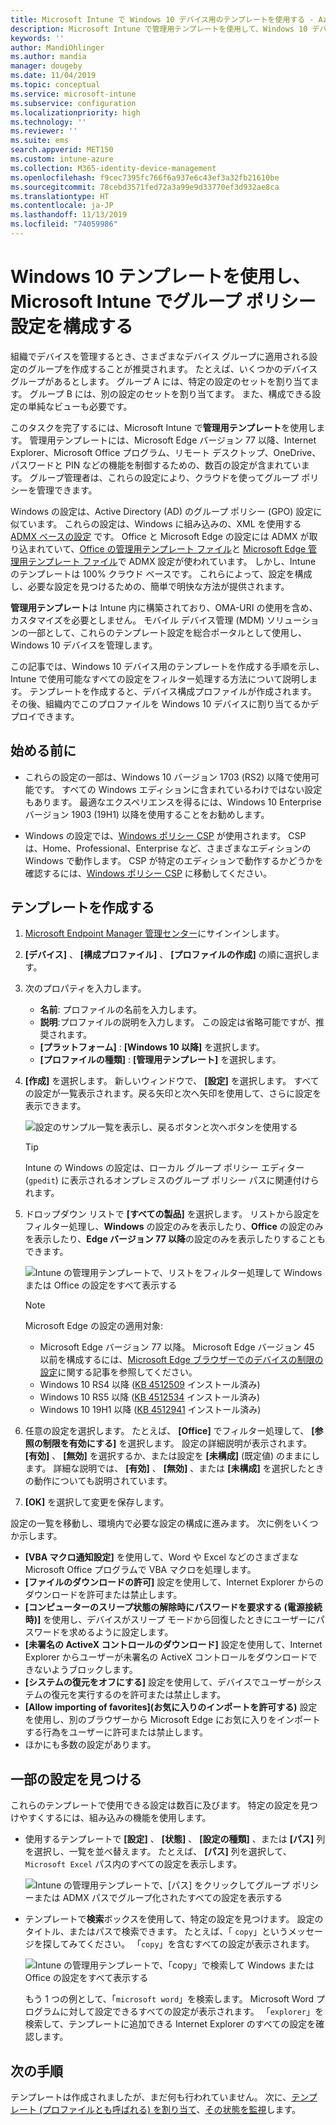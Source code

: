 ```yaml
---
title: Microsoft Intune で Windows 10 デバイス用のテンプレートを使用する - Azure | Microsoft Docs
description: Microsoft Intune で管理用テンプレートを使用して、Windows 10 デバイスの設定のグループを作成します。 デバイス構成プロファイルでこれらの設定を使用して、Office プログラムや Microsoft Edge の制御、Internet Explorer の機能のセキュリティ保護、OneDrive へのアクセスの制御、リモート デスクトップ機能の使用、自動再生の有効化、電源管理の設定、HTTP 印刷の使用、さまざまなユーザー サインイン オプションの使用、イベント ログ サイズの制御を行います。
keywords: ''
author: MandiOhlinger
ms.author: mandia
manager: dougeby
ms.date: 11/04/2019
ms.topic: conceptual
ms.service: microsoft-intune
ms.subservice: configuration
ms.localizationpriority: high
ms.technology: ''
ms.reviewer: ''
ms.suite: ems
search.appverid: MET150
ms.custom: intune-azure
ms.collection: M365-identity-device-management
ms.openlocfilehash: f9cec7395fc766f6a937e6c43ef3a32fb21610be
ms.sourcegitcommit: 78cebd3571fed72a3a99e9d33770ef3d932ae8ca
ms.translationtype: HT
ms.contentlocale: ja-JP
ms.lasthandoff: 11/13/2019
ms.locfileid: "74059986"
---
```

# <a name="use-windows-10-templates-to-configure-group-policy-settings-in-microsoft-intune"></a>Windows 10 テンプレートを使用し、Microsoft Intune でグループ ポリシー設定を構成する

組織でデバイスを管理するとき、さまざまなデバイス グループに適用される設定のグループを作成することが推奨されます。 たとえば、いくつかのデバイス グループがあるとします。 グループ A には、特定の設定のセットを割り当てます。 グループ B には、別の設定のセットを割り当てます。 また、構成できる設定の単純なビューも必要です。

このタスクを完了するには、Microsoft Intune で**管理用テンプレート**を使用します。 管理用テンプレートには、Microsoft Edge バージョン 77 以降、Internet Explorer、Microsoft Office プログラム、リモート デスクトップ、OneDrive、パスワードと PIN などの機能を制御するための、数百の設定が含まれています。 グループ管理者は、これらの設定により、クラウドを使ってグループ ポリシーを管理できます。

Windows の設定は、Active Directory (AD) のグループ ポリシー (GPO) 設定に似ています。 これらの設定は、Windows に組み込みの、XML を使用する [ADMX ベースの設定](https://docs.microsoft.com/windows/client-management/mdm/understanding-admx-backed-policies) です。 Office と Microsoft Edge の設定には ADMX が取り込まれていて、[Office の管理用テンプレート ファイル](https://www.microsoft.com/download/details.aspx?id=49030)と [Microsoft Edge 管理用テンプレート ファイル](https://www.microsoftedgeinsider.com/enterprise)で ADMX 設定が使われています。 しかし、Intune のテンプレートは 100% クラウド ベースです。 これらによって、設定を構成し、必要な設定を見つけるための、簡単で明快な方法が提供されます。

**管理用テンプレート**は Intune 内に構築されており、OMA-URI の使用を含め、カスタマイズを必要としません。 モバイル デバイス管理 (MDM) ソリューションの一部として、これらのテンプレート設定を総合ポータルとして使用し、Windows 10 デバイスを管理します。

この記事では、Windows 10 デバイス用のテンプレートを作成する手順を示し、Intune で使用可能なすべての設定をフィルター処理する方法について説明します。 テンプレートを作成すると、デバイス構成プロファイルが作成されます。 その後、組織内でこのプロファイルを Windows 10 デバイスに割り当てるかデプロイできます。

## <a name="before-you-begin"></a>始める前に

- これらの設定の一部は、Windows 10 バージョン 1703 (RS2) 以降で使用可能です。 すべての Windows エディションに含まれているわけではない設定もあります。 最適なエクスペリエンスを得るには、Windows 10 Enterprise バージョン 1903 (19H1) 以降を使用することをお勧めします。

- Windows の設定では、[Windows ポリシー CSP](https://docs.microsoft.com/windows/client-management/mdm/policy-configuration-service-provider#policies-supported-by-group-policy-and-admx-backed-policies) が使用されます。 CSP は、Home、Professional、Enterprise など、さまざまなエディションの Windows で動作します。 CSP が特定のエディションで動作するかどうかを確認するには、[Windows ポリシー CSP](https://docs.microsoft.com/windows/client-management/mdm/policy-configuration-service-provider#policies-supported-by-group-policy-and-admx-backed-policies) に移動してください。

## <a name="create-a-template"></a>テンプレートを作成する

1. [Microsoft Endpoint Manager 管理センター](https://go.microsoft.com/fwlink/?linkid=2109431)にサインインします。
2. **[デバイス]** 、 **[構成プロファイル]** 、 **[プロファイルの作成]** の順に選択します。
3. 次のプロパティを入力します。

    - **名前**: プロファイルの名前を入力します。
    - **説明**:プロファイルの説明を入力します。 この設定は省略可能ですが、推奨されます。
    - **[プラットフォーム]** : **[Windows 10 以降]** を選択します。
    - **[プロファイルの種類]** : **[管理用テンプレート]** を選択します。

4. **[作成]** を選択します。 新しいウィンドウで、 **[設定]** を選択します。 すべての設定が一覧表示されます。戻る矢印と次へ矢印を使用して、さらに設定を表示できます。

    ![設定のサンプル一覧を表示し、戻るボタンと次へボタンを使用する](./media/administrative-templates-windows/administrative-templates-sample-settings-list.png)

    > [!TIP]
    > Intune の Windows の設定は、ローカル グループ ポリシー エディター (`gpedit`) に表示されるオンプレミスのグループ ポリシー パスに関連付けられます。

5. ドロップダウン リストで **[すべての製品]** を選択します。 リストから設定をフィルター処理し、**Windows** の設定のみを表示したり、**Office** の設定のみを表示したり、**Edge バージョン 77 以降**の設定のみを表示したりすることもできます。

    ![Intune の管理用テンプレートで、リストをフィルター処理して Windows または Office の設定をすべて表示する](./media/administrative-templates-windows/administrative-templates-choose-windows-office-all-products.png)

    > [!NOTE]
    > Microsoft Edge の設定の適用対象:
    >
    > - Microsoft Edge バージョン 77 以降。 Microsoft Edge バージョン 45 以前を構成するには、[Microsoft Edge ブラウザーでのデバイスの制限の設定](device-restrictions-windows-10.md#microsoft-edge-browser)に関する記事を参照してください。
    > - Windows 10 RS4 以降 ([KB 4512509](https://support.microsoft.com/kb/4512509) インストール済み)
    > - Windows 10 RS5 以降 ([KB 4512534](https://support.microsoft.com/kb/4512534) インストール済み)
    > - Windows 10 19H1 以降 ([KB 4512941](https://support.microsoft.com/kb/4512941) インストール済み)

6. 任意の設定を選択します。 たとえば、 **[Office]** でフィルター処理して、 **[参照の制限を有効にする]** を選択します。 設定の詳細説明が表示されます。 **[有効]** 、 **[無効]** を選択するか、または設定を **[未構成]** (既定値) のままにします。 詳細な説明では、 **[有効]** 、 **[無効]** 、または **[未構成]** を選択したときの動作についても説明されています。
7. **[OK]** を選択して変更を保存します。

設定の一覧を移動し、環境内で必要な設定の構成に進みます。 次に例をいくつか示します。

- **[VBA マクロ通知設定]** を使用して、Word や Excel などのさまざまな Microsoft Office プログラムで VBA マクロを処理します。
- **[ファイルのダウンロードの許可]** 設定を使用して、Internet Explorer からのダウンロードを許可または禁止します。
- **[コンピューターのスリープ状態の解除時にパスワードを要求する (電源接続時)]** を使用し、デバイスがスリープ モードから回復したときにユーザーにパスワードを求めるように設定します。
- **[未署名の ActiveX コントロールのダウンロード]** 設定を使用して、Internet Explorer からユーザーが未署名の ActiveX コントロールをダウンロードできないようブロックします。
- **[システムの復元をオフにする]** 設定を使用して、デバイスでユーザーがシステムの復元を実行するのを許可または禁止します。
- **[Allow importing of favorites]\(お気に入りのインポートを許可する\)** 設定を使用し、別のブラウザーから Microsoft Edge にお気に入りをインポートする行為をユーザーに許可または禁止します。
- ほかにも多数の設定があります。

## <a name="find-some-settings"></a>一部の設定を見つける

これらのテンプレートで使用できる設定は数百に及びます。 特定の設定を見つけやすくするには、組み込みの機能を使用します。

- 使用するテンプレートで **[設定]** 、 **[状態]** 、 **[設定の種類]** 、または **[パス]** 列を選択し、一覧を並べ替えます。 たとえば、 **[パス]** 列を選択して、`Microsoft Excel` パス内のすべての設定を表示します。

  ![Intune の管理用テンプレートで、[パス] をクリックしてグループ ポリシーまたは ADMX パスでグループ化されたすべての設定を表示する](./media/administrative-templates-windows/path-filter-shows-excel-options.png)

- テンプレートで**検索**ボックスを使用して、特定の設定を見つけます。 設定のタイトル、またはパスで検索できます。 たとえば、「 `copy`」というメッセージを探してみてください。 「`copy`」を含むすべての設定が表示されます。

  ![Intune の管理用テンプレートで、「copy」で検索して Windows または Office の設定をすべて表示する](./media/administrative-templates-windows/search-copy-settings.png) 

  もう 1 つの例として、「`microsoft word`」を検索します。 Microsoft Word プログラムに対して設定できるすべての設定が表示されます。 「`explorer`」を検索して、テンプレートに追加できる Internet Explorer のすべての設定を確認します。

## <a name="next-steps"></a>次の手順

テンプレートは作成されましたが、まだ何も行われていません。 次に、[テンプレート (プロファイルとも呼ばれる) を割り当て](device-profile-assign.md)、[その状態を監視](device-profile-monitor.md)します。
